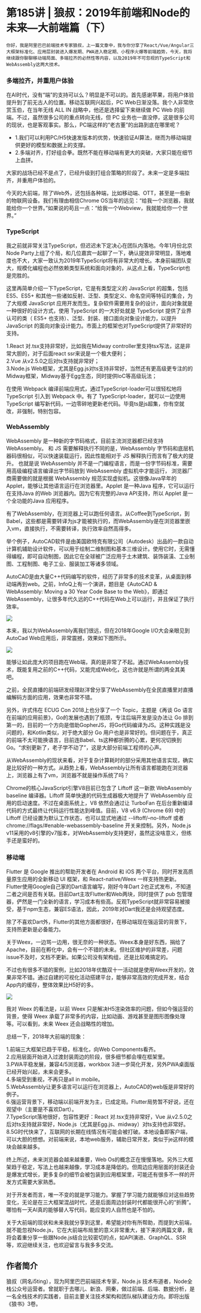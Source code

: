 # 第185讲 | 狼叔：2019年前端和Node的未来—大前端篇（下）

    你好，我是阿里巴巴前端技术专家狼叔，上一篇文章中，我与你分享了React/Vue/Angular三大框架标准化、应用层封装进入爆发期、PWA进入稳定期、小程序火爆等前端趋势，今天，我将继续跟你聊聊移动端局面、多端拉齐的必然性等内容，以及2019年不可忽视的TypeScript和WebAssembly这两大技术。

### 多端拉齐，并重用户体验

在AI时代，没有“端”的支持可以么？明显是不可以的。首先感谢苹果，将用户体验提升到了前无古人的位置。移动互联网兴起后，PC Web日渐没落。我个人非常欣赏玉伯，在当年无线 ALL IN 战略中，他还是选择留下来继续做 PC Web 的前端。不过，虽然很多公司的重点转向无线，但 PC 业务也一直没停，这是很多公司的现状，也是客观事实。那么，PC端这样的“老古董”的出路到底在哪里呢？

*   1.我们可以利用PC/H5快速发版本的优势，快速验证AI算法，继而为移动端提供更好的模型和数据上的支撑。
*   2.多端对齐，打好组合拳。既然不能在移动端有更大的突破，大家只能在细节上血拼。

大家的战场已经不是点了，已经升级到打组合策略的阶段了。未来一定是多端拉齐，并重用户体验的。

今天的大前端，除了Web外，还包括各种端，比如移动端、OTT，甚至是一些新的物联网设备。我们有理由相信Chrome OS当年的远见：“给我一个浏览器，我就能给你一个世界。”如果说的苟且一点：“给我一个Webview，我就能给你一个世界。”

### TypeScript

我之前就非常关注TypeScript，但迟迟未下定决心在团队内落地。今年1月份北京Node Party上组了个局，和几位嘉宾一起聊了一下，确认提效非常明显，落地难度也不大，大家一致认为2019年TypeScript将有非常大的增长。本身前端团队变大，规模化编程也必然依赖类型系统和面向对象的，从这点上看，TypeScript也是完胜的。

这里再简单介绍一下TypeScript，它是有类型定义的 JavaScript 的超集，包括 ES5、ES5+ 和其他一些诸如反射、泛型、类型定义、命名空间等特征的集合，为了大规模 JavaScript 应用开发而生。复杂软件需要用复杂的设计，面向对象就是一种很好的设计方式，使用 TypeScript 的一大好处就是 TypeScript 提供了业界认可的类（ ES5+ 也支持）、泛型、封装、接口面向对象设计能力，以提升 JavaScript 的面向对象设计能力。市面上的框架也对TypeScript提供了非常好的支持。

1.React 对.tsx支持非常好，比如我在Midway controller里支持tsx写法，这是非常大胆的，对于后面react ssr来说是一个极大便利；  
2.Vue 从v2.5.0之后对ts支持就非常好；  
3.Node.js Web框架，尤其是Egg.js对ts支持非常好，当然还有更高级更专注的的Midway框架，Midway基于Egg生态，同时提供IoC等高级玩法；

在使用 Webpack 编译前端应用式，通过TypeScript-loader可以很轻松地将 TypeScript 引入到 Webpack 中。有了 TypeScript-loader，就可以一边使用 TypeScript 编写新代码，一边零碎地更新老代码。毕竟ts是js超集，你有空就改，非强制，特别包容。

### WebAssembly

WebAssembly 是一种新的字节码格式，目前主流浏览器都已经支持 WebAssembly。 和 JS 需要解释执行不同的是，WebAssembly 字节码和底层机器码很相似，可以快速装载运行，因此性能相对于 JS 解释执行而言有了极大的提升。 也就是说 WebAssembly 并不是一门编程语言，而是一份字节码标准，需要用高级编程语言编译出字节码放到 WebAssembly 虚拟机中才能运行， 浏览器厂商需要做的就是根据 WebAssembly 规范实现虚拟机。这很像Java早年的Applet，能够让其他语言运行在浏览器里。Applet 是一种Java 程序，它可以运行在支持Java 的Web 浏览器内。因为它有完整的Java API支持，所以 Applet 是一个全功能的Java 应用程序。

有了WebAssembly，在浏览器上可以跑任何语言。从Coffee到TypeScript，到Babel，这些都是需要转译为js才能被执行的，而WebAssembly是在浏览器里嵌入vm，直接执行，不需要转译，执行效率自然高得多。

举个例子，AutoCAD软件是由美国欧特克有限公司（Autodesk）出品的一款自动计算机辅助设计软件，可以用于绘制二维制图和基本三维设计。使用它时，无需懂得编程，即可自动制图，因此它在全球被广泛应用于土木建筑、装饰装潢、工业制图、工程制图、电子工业、服装加工等诸多领域。

AutoCAD是由大量C++代码编写的软件，经历了非常多的技术变革，从桌面到移动端再到web。之前，InfoQ上有一个演讲，题目是《AutoCAD & WebAssembly: Moving a 30 Year Code Base to the Web》，即通过WebAssembly，让很多年代久远的C++代码在Web上可以运行，并且保证了执行效率。

![](https://static001.geekbang.org/resource/image/8f/93/8f525f8cd63e6650c5e744431d422f93.png)

本来，我以为WebAssembly离我们很远，但在2018年Google I/O大会亲眼见到AutoCad Web应用后，非常震撼，效果如下图所示。

![](https://static001.geekbang.org/resource/image/2c/a6/2cff4c2d6e12c43f07e5830e90d24fa6.jpg)

能够让如此庞大的项目跑在Web端，真的是非常了不起。通过WebAssembly技术，既能复用之前的C++代码，又能完成Web化，这也许就是所谓的两全其美吧。

之前，全民直播的前端研发经理赵洋曾分享了WebAssembly在全民直播里对直播编解码方面的应用，效果也非常不错。

另外，许式伟在 ECUG Con 2018上也分享了一个 Topic，主题是《再谈 Go 语言在前端的应用前景》，Go的发展也遇到了瓶颈，专注后端开发是没办法让 Go 排到第一的，目前的一个方向是借助GopherJS，将Go代码编译为JS。这种实践是没问题的，和Kotlin类似，对于绝大部分 Go 用户也是非常好的。但问题在于，真正的前端不太可能换语言，目前连Babel、ts这种都折腾的心累，更何况切换到Go。“求别更新了，老子学不动了”，这是大部分前端工程师的心声。

从WebAssembly的现状来看，对于复杂计算耗时的部分采用其他语言实现，确实是比较好的一种方式。从趋势上看，WebAssembly让所有语言都能跑在浏览器上，浏览器上有了vm，浏览器不就是操作系统了吗？

Chrome的核心JavaScript引擎V8目前已包含了 Liftoff 这一新款 WebAssembly baseline 编译器。Liftoff 简单快速的代码生成器极大地提升了 WebAssembly 应用的启动速度。不过在桌面系统上，V8 依然会通过让 TurboFan 在后台重新编译代码的方式最终让代码运行性能达到峰值。目前，V8 v6.9 (Chrome 69) 中的 Liftoff 已经设置为默认工作状态，也可以显式地通过 --liftoff/–no-liftoff 或者 chrome://flags/#enable-webassembly-baseline 开关来控制。另外，Node.js v11采用的v8引擎的v7版本，对WebAssembly支持更好，虽然这没啥意义，但练手还是蛮好的。

### 移动端

Flutter 是 Google 推出的帮助开发者在 Android 和 iOS 两个平台，同时开发高质量原生应用的全新移动 UI 框架，和 React-native/Weex 一样支持热更新。Flutter使用Google自己家的Dart语言编写，刚好今年Dart 2也正式发布，不知道二者之间是否有关联。目前Dart主攻Flutter和Web两块，同时提供了 pub 包管理器，俨然是一门全新的语言，学习成本有些高。反观TypeScript就非常容易被接受，基于npm生态，兼容ES语法，因此，2019年对Dart我还是会持观望态度。

除了不喜欢Dart外，Flutter的其他方面都很好，在移动端现在强运营的背景下，支持热更新是必备能力。

关于Weex，一边骂一边用，很无奈的一种状态。Weex本身是好东西，捐给了Apache，目前在孵化中，会有一个不错的未来。但社区维护的非常差，问题issue不及时，文档不更新。如果公司没有架构组，还是比较难搞定的。

不过也有很多不错的案例，比如2018年优酷双十一活动就是使用Weex开发的，效果非常不错。通过自建的可视化活动搭建平台，能够非常高效的完成开发，结合App内的缓存，整体效果比H5好的多。

![](https://static001.geekbang.org/resource/image/cd/a6/cde65aafe12f8e100cce619c352a48a6.png)

我对 Weex 的看法是，以前 Weex 只是解决H5渲染效率的问题，但如今强运营的背景，使得 Weex 承载了非常多的内容，比如动画、游戏甚至是图形图像处理等。可以看到，未来 Weex 还会战略性的增加。

总结一下，2018年大前端的现象：

1.前端三大框架已趋于平稳，标准化，向Web Components看齐。  
2.应用层面开始进入过渡封装周边的阶段，很多细节都会埋在框架里。  
3.PWA平稳发展，兼容4/5浏览器，workbox 3进一步简化开发，另外PWA桌面版已经开始兴起，未来会更多。  
4.多端受到重视，不再只是all in mobile。  
5.WebAssembly让更多语言可以运行在浏览器上，AutoCAD的web版是非常好的例子。  
6.强运营背景下，移动端以前端开发为主，已成定局。Flutter局势暂不好说，还在观望中（主要是不喜欢Dart）。  
7.TypeScript落地很好，包容性更好：React 对.tsx支持非常好，Vue 从v2.5.0之后对ts支持就非常好，Node.js（尤其是Egg.js、midway）对ts支持也非常好。  
8.5G时代快来了，互联网的长期在线情况有可能会被打破。本地设备即客户端，可以大胆的想想。对前端来说，本地web服务，辅助日常开发，类似于je这样的模块会越来越多。

终上所述，未来浏览器会越来越重要，Web Os的概念正在慢慢落地。另外三大框架趋于稳定，写法上也越来越像，学习成本是降低的。但周边应用层面的封装还会是爆发式增长，更多复杂的细节会被包装到应用框架里，可能还有很多不一样的开发方式需要大家熟悉。

对于开发者而言，唯一不变的就是学习能力。掌握了学习能力就能够应对这些趋势变化，无论是在三大框架混战时代，还是后面周边封装时代都能很开心的“折腾”。哪怕有一天AI真的能够替人写代码，能应变的人自然也是不怕的。

关于大前端的现状和未来我就分享到这里，希望能对你有所帮助，而提到大前端，就不能忽视Node.js，它在大前端布局里的意义非常重大，接下来的两篇文章，我将会着重分享一些跟Node.js结合比较密切的点，如API演进、GraphQL、SSR等，欢迎继续关注，也欢迎留言与我多多交流。

## 作者简介

狼叔（网名i5ting），现为阿里巴巴前端技术专家，Node.js 技术布道者，Node全栈公众号运营者。曾就职于去哪儿、新浪、网秦，做过前端、后端、数据分析，是一名全栈技术的实践者，目前主要关注技术架构和团队梯队建设方向。即将出版《狼书》3卷。
    
